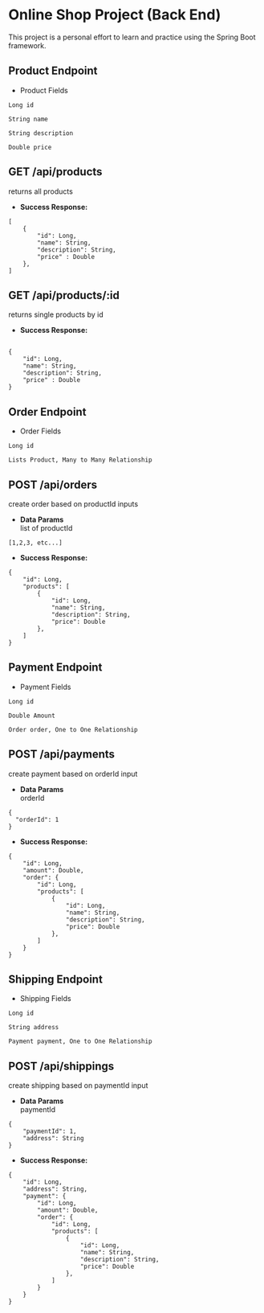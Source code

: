 # Online Shop Project (Back End)

This project is a personal effort to learn and practice using the Spring Boot framework.

## Product Endpoint
- Product Fields
```
Long id

String name

String description

Double price
```

## **GET /api/products**
returns all products
- **Success Response:**
```
[
    {
        "id": Long,
        "name": String,
        "description": String,
        "price" : Double
    },
]
```

## **GET /api/products/:id**
returns single products by id
- **Success Response:**
```

{
    "id": Long,
    "name": String,
    "description": String,
    "price" : Double
}

```

## Order Endpoint
- Order Fields
```
Long id

Lists Product, Many to Many Relationship
```

## **POST /api/orders**
create order based on productId inputs
- **Data Params**  
  list of productId
```
[1,2,3, etc...]
```
- **Success Response:**
```
{
    "id": Long,
    "products": [
        {
            "id": Long,
            "name": String,
            "description": String,
            "price": Double
        },
    ]
}
```


## Payment Endpoint
- Payment Fields
```
Long id

Double Amount

Order order, One to One Relationship
```

## **POST /api/payments**
create payment based on orderId input
- **Data Params**  
  orderId
```
{
  "orderId": 1
}

```
- **Success Response:**
```
{
    "id": Long,
    "amount": Double,
    "order": {
        "id": Long,
        "products": [
            {
                "id": Long,
                "name": String,
                "description": String,
                "price": Double
            },
        ]
    }
}
```

## Shipping Endpoint
- Shipping Fields
```
Long id

String address

Payment payment, One to One Relationship
```

## **POST /api/shippings**
create shipping based on paymentId input
- **Data Params**  
  paymentId
```
{
    "paymentId": 1,
    "address": String
}

```
- **Success Response:**
```
{
    "id": Long,
    "address": String,
    "payment": {
        "id": Long,
        "amount": Double,
        "order": {
            "id": Long,
            "products": [
                {
                    "id": Long,
                    "name": String,
                    "description": String,
                    "price": Double
                },
            ]
        }
    }
}
```



